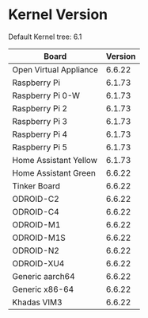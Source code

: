 
# Kernel Version

Default Kernel tree: 6.1

| Board | Version |
|-------|---------|
| Open Virtual Appliance | 6.6.22 |
| Raspberry Pi | 6.1.73 |
| Raspberry Pi 0-W | 6.1.73 |
| Raspberry Pi 2 | 6.1.73 |
| Raspberry Pi 3 | 6.1.73 |
| Raspberry Pi 4 | 6.1.73 |
| Raspberry Pi 5 | 6.1.73 |
| Home Assistant Yellow | 6.1.73 |
| Home Assistant Green | 6.6.22 |
| Tinker Board | 6.6.22 |
| ODROID-C2 | 6.6.22 |
| ODROID-C4 | 6.6.22 |
| ODROID-M1 | 6.6.22 |
| ODROID-M1S | 6.6.22 |
| ODROID-N2 | 6.6.22 |
| ODROID-XU4 | 6.6.22 |
| Generic aarch64 | 6.6.22 |
| Generic x86-64 | 6.6.22 |
| Khadas VIM3 | 6.6.22 |
